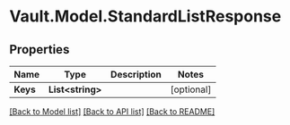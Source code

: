 # Vault.Model.StandardListResponse

## Properties

Name | Type | Description | Notes
------------ | ------------- | ------------- | -------------
**Keys** | **List&lt;string&gt;** |  | [optional] 

[[Back to Model list]](../README.md#documentation-for-models) [[Back to API list]](../README.md#documentation-for-api-endpoints) [[Back to README]](../README.md)

